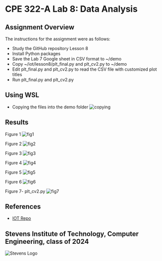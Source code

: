 # CPE 322-A Lab 8: Data Analysis


## Assignment Overview 
The instructions for the assignment were as follows:
* Study the GitHub repository Lesson 8
* Install Python packages
* Save the Lab 7 Google sheet in CSV format to ~/demo
* Copy ~/iot/lesson8/plt_final.py and plt_cv2.py to ~/demo
* Edit plt_final.py and plt_cv2.py to read the CSV file with customized plot titles
* Run plt_final.py and plt_cv2.py

## Using WSL
* Copying the files into the demo folder
![copying](images/copying.png)


## Results
Figure 1
![fig1](images/fig1.png)

Figure 2
![fig2](images/fig2.png)

Figure 3
![fig3](images/fig3.png)

Figure 4
![fig4](images/fig4.png)

Figure 5
![fig5](images/fig5.png)

Figure 6
![fig6](images/fig6.png)

Figure 7- plt_cv2.py
![fig7](images/plt_cv2.png)

## References
* [IOT Repo](https://github.com/kevinwlu/iot)
 
## Stevens Institute of Technology, Computer Engineering, class of 2024
![Stevens Logo](https://web.stevens.edu/news/newspoints/brand-logos/2020/Circular/Stevens-Circular-Logo-2020_RED.png)
